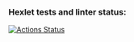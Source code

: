 ### Hexlet tests and linter status:
[![Actions Status](https://github.com/solmael/python-project-83/actions/workflows/hexlet-check.yml/badge.svg)](https://github.com/solmael/python-project-83/actions)